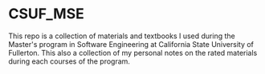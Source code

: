 # CSUF_MSE
This repo is a collection of materials and textbooks I used during the Master's program in Software Engineering at California State University of Fullerton. This also a collection of my personal notes on the rated materials during each courses of the program.  
